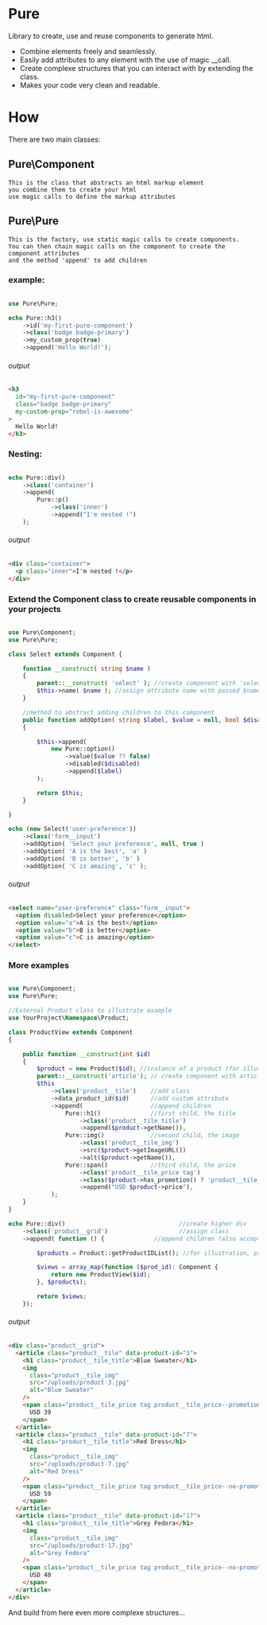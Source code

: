 # Pure

Library to create, use and reuse components to generate html.

- Combine elements freely and seamlessly.
- Easily add attributes to any element with the use of magic \_\_call.
- Create complexe structures that you can interact with by extending the class.
- Makes your code very clean and readable.

# How

There are two main classes:

## Pure\Component

    This is the class that abstracts an html markup element
    you combine them to create your html
    use magic calls to define the markup attributes

## Pure\Pure

    This is the factory, use static magic calls to create components.
    You can then chain magic calls on the component to create the component attributes
    and the method 'append' to add children

### example:

```php

use Pure\Pure;

echo Pure::h3()
    ->id('my-first-pure-component')
    ->class('badge badge-primary')
    ->my_custom_prop(true)
    ->append('Hello World!');

```

###### output

```html
<h3
  id="my-first-pure-component"
  class="badge badge-primary"
  my-custom-prop="robel-is-awesome"
>
  Hello World!
</h3>
```

### Nesting:

```php

echo Pure::div()
    ->class('container')
    ->append(
        Pure::p()
            ->class('inner')
            ->append("I'm nested !")
    );

```

###### output

```html
<div class="container">
  <p class="inner">I'm nested !</p>
</div>
```

### Extend the Component class to create reusable components in your projects

```php

use Pure\Component;
use Pure\Pure;

class Select extends Component {

    function __construct( string $name )
    {
        parent::__construct( 'select' ); //create component with 'select' markup
        $this->name( $name ); //assign attribute name with passed $name in constructor
    }

    //method to abstract adding children to this component
    public function addOption( string $label, $value = null, bool $disabled = false ): self
    {

        $this->append(
            new Pure::option()
                ->value($value ?? false)
                ->disabled($disabled)
                ->append($label)
        );

        return $this;
    }

}

echo (new Select('user-preference'))
    ->class('form__input')
    ->addOption( 'Select your preference', null, true )
    ->addOption( 'A is the best', 'a' )
    ->addOption( 'B is better', 'b' )
    ->addOption( 'C is amazing', 'c' );

```

###### output

```html
<select name="user-preference" class="form__input">
  <option disabled>Select your preference</option>
  <option value="a">A is the best</option>
  <option value="b">B is better</option>
  <option value="c">C is amazing</option>
</select>
```

### More examples

```php

use Pure\Component;
use Pure\Pure;

//External Product class to illustrate example
use YourProject\Namespace\Product;

class ProductView extends Component
{

    public function __construct(int $id)
    {
        $product = new Product($id); //instance of a product (for illustration only)
        parent::__construct('article'); // create component with article markup
        $this
            ->class('product__tile')    //add class
            ->data_product_id($id)      //add custom attribute
            ->append(                   //append children
                Pure::h1()              //first child, the title
                    ->class('product__tile_title')
                    ->append($product->getName()),
                Pure::img()             //second child, the image
                    ->class('product__tile_img')
                    ->src($product->getImageURL())
                    ->alt($product->getName()),
                Pure::span()            //third child, the price
                    ->class('product__tile_price tag')
                    ->class($product->has_promotion() ? 'product__tile_price--promotion' : 'product__tile_price--no-promotion') //conditionally load class
                    ->append("USD $product->price"),
            );
    }
}

echo Pure::div()                                //create higher div
    ->class('product__grid')                    //assign class
    ->append( function () {              //append children (also accepts callables)

        $products = Product::getProductIDList(); //for illustration, product list [3, 7, 17]

        $views = array_map(function ($prod_id): Component {
            return new ProductView($id);
        }, $products);

        return $views;
    });

```

###### output

```html
<div class="product__grid">
  <article class="product__tile" data-product-id="3">
    <h1 class="product__tile_title">Blue Sweater</h1>
    <img
      class="product__tile_img"
      src="/uploads/product-3.jpg"
      alt="Blue Sweater"
    />
    <span class="product__tile_price tag product__tile_price--promotion">
      USD 39
    </span>
  </article>
  <article class="product__tile" data-product-id="7">
    <h1 class="product__tile_title">Red Dress</h1>
    <img
      class="product__tile_img"
      src="/uploads/product-7.jpg"
      alt="Red Dress"
    />
    <span class="product__tile_price tag product__tile_price--no-promotion">
      USD 59
    </span>
  </article>
  <article class="product__tile" data-product-id="17">
    <h1 class="product__tile_title">Grey Fedora</h1>
    <img
      class="product__tile_img"
      src="/uploads/product-17.jpg"
      alt="Grey Fedora"
    />
    <span class="product__tile_price tag product__tile_price--no-promotion">
      USD 40
    </span>
  </article>
</div>
```

And build from here even more complexe structures...
